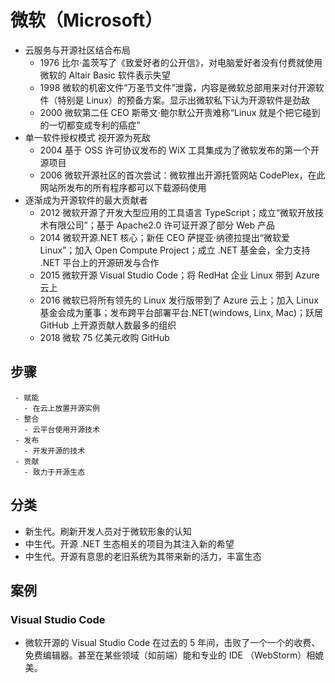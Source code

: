 # 微软（Microsoft）

- 云服务与开源社区结合布局
  - 1976 比尔·盖茨写了《致爱好者的公开信》，对电脑爱好者没有付费就使用微软的 Altair Basic 软件表示失望
  - 1998 微软的机密文件“万圣节文件”泄露，内容是微软总部用来对付开源软件（特别是 Linux）的预备方案。显示出微软私下认为开源软件是劲敌
  - 2000 微软第二任 CEO 斯蒂文·鲍尔默公开责难称“Linux 就是个把它碰到的一切都变成专利的癌症”
- 单一软件授权模式 视开源为死敌
  - 2004 基于 OSS 许可协议发布的 WiX 工具集成为了微软发布的第一个开源项目
  - 2006 微软开源社区的首次尝试：微软推出开源托管网站 CodePlex，在此网站所发布的所有程序都可以下载源码使用
- 逐渐成为开源软件的最大贡献者
  - 2012 微软开源了开发大型应用的工具语言 TypeScript；成立“微软开放技术有限公司”；基于 Apache2.0 许可证开源了部分 Web 产品
  - 2014 微软开源.NET 核心；新任 CEO 萨提亚·纳德拉提出“微软爱 Linux”；加入 Open Compute Project；成立 .NET 基金会，全力支持 .NET 平台上的开源研发与合作
  - 2015 微软开源 Visual Studio Code；将 RedHat 企业 Linux 带到 Azure 云上
  - 2016 微软已将所有领先的 Linux 发行版带到了 Azure 云上；加入 Linux 基金会成为董事；发布跨平台部署平台.NET(windows, Linx, Mac)；跃居 GitHub 上开源贡献人数最多的组织
  - 2018 微软 75 亿美元收购 GitHub

## 步骤

```process-step
 - 赋能
   - 在云上放置开源实例
 - 整合
   - 云平台使用开源技术
 - 发布
   - 开发开源的技术
 - 贡献
   - 致力于开源生态
```

## 分类

- 新生代。刷新开发人员对于微软形象的认知
- 中生代。开源 .NET 生态相关的项目为其注入新的希望
- 中生代。开源有意思的老旧系统为其带来新的活力，丰富生态

## 案例

### Visual Studio Code

- 微软开源的 Visual Studio Code 在过去的 5 年间，击败了一个一个的收费、免费编辑器。甚至在某些领域（如前端）能和专业的 IDE （WebStorm）相媲美。

